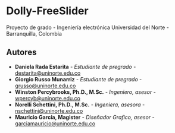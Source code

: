 # Dolly-FreeSlider

Proyecto de grado - Ingeniería electrónica
Universidad del Norte - Barranquilla, Colombia

## Autores
* **Daniela Rada Estarita** - *Estudiante de pregrado* - destarita@uninorte.edu.co
* **Giorgio Russo Munarriz** - *Estudiante de pregrado* - grusso@uninorte.edu.co
* **Winston Percybrooks, Ph.D., M.Sc.** - *Ingeniero, asesor* - wpercyb@uninorte.edu.co
* **Norelli Schettini, Ph.D., M.Sc.** - *Ingeniera, asesora* - nschettini@uninorte.edu.co
* **Mauricio García, Magister** - *Diseñador Grafico, asesor* - garciamauricio@uninorte.edu.co
